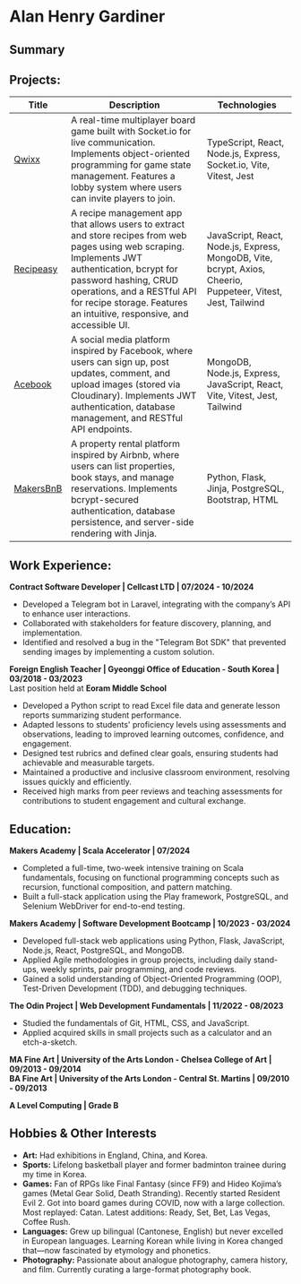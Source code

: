 # Alan Henry Gardiner

## Summary

## Projects:
| Title | Description | Technologies |
|----|-------------|---------|
| [Qwixx][1] | A real-time multiplayer board game built with Socket.io for live communication. Implements object-oriented programming for game state management. Features a lobby system where users can invite players to join. | TypeScript, React, Node.js, Express, Socket.io, Vite, Vitest, Jest |
| [Recipeasy][3] | A recipe management app that allows users to extract and store recipes from web pages using web scraping. Implements JWT authentication, bcrypt for password hashing, CRUD operations, and a RESTful API for recipe storage. Features an intuitive, responsive, and accessible UI. | JavaScript, React, Node.js, Express, MongoDB, Vite, bcrypt, Axios, Cheerio, Puppeteer, Vitest, Jest, Tailwind |
| [Acebook][4] | A social media platform inspired by Facebook, where users can sign up, post updates, comment, and upload images (stored via Cloudinary). Implements JWT authentication, database management, and RESTful API endpoints. | MongoDB, Node.js, Express, JavaScript, React, Vite, Vitest, Jest, Tailwind |
| [MakersBnB][5] | A property rental platform inspired by Airbnb, where users can list properties, book stays, and manage reservations. Implements bcrypt-secured authentication, database persistence, and server-side rendering with Jinja. | Python, Flask, Jinja, PostgreSQL, Bootstrap, HTML |

[1]:https://github.com/kashida2021/qwixx_game
[2]:https://github.com/kashida2021
[3]:https://github.com/kawrou/recipeasy_fork/tree/develop
[4]:https://github.com/JonnySB/makers-010-acebook-MERN-stack
[5]:https://github.com/kawrou/MakersBnB

## Work Experience:
**Contract Software Developer | Cellcast LTD | 07/2024 - 10/2024**  
- Developed a Telegram bot in Laravel, integrating with the company’s API to enhance user interactions.  
- Collaborated with stakeholders for feature discovery, planning, and implementation.  
- Identified and resolved a bug in the "Telegram Bot SDK" that prevented sending images by implementing a custom solution.  

**Foreign English Teacher | Gyeonggi Office of Education - South Korea | 03/2018 - 03/2023**  
Last position held at **Eoram Middle School**  
- Developed a Python script to read Excel file data and generate lesson reports summarizing student performance.  
- Adapted lessons to students' proficiency levels using assessments and observations, leading to improved learning outcomes, confidence, and engagement.  
- Designed test rubrics and defined clear goals, ensuring students had achievable and measurable targets.  
- Maintained a productive and inclusive classroom environment, resolving issues quickly and efficiently.  
- Received high marks from peer reviews and teaching assessments for contributions to student engagement and cultural exchange.  

## Education: 
**Makers Academy | Scala Accelerator | 07/2024**  
- Completed a full-time, two-week intensive training on Scala fundamentals, focusing on functional programming concepts such as recursion, functional composition, and pattern matching.  
- Built a full-stack application using the Play framework, PostgreSQL, and Selenium WebDriver for end-to-end testing.  

**Makers Academy | Software Development Bootcamp | 10/2023 - 03/2024**  
- Developed full-stack web applications using Python, Flask, JavaScript, Node.js, React, PostgreSQL, and MongoDB.  
- Applied Agile methodologies in group projects, including daily stand-ups, weekly sprints, pair programming, and code reviews.  
- Gained a solid understanding of Object-Oriented Programming (OOP), Test-Driven Development (TDD), and debugging techniques.  

**The Odin Project | Web Development Fundamentals | 11/2022 - 08/2023**  
- Studied the fundamentals of Git, HTML, CSS, and JavaScript.  
- Applied acquired skills in small projects such as a calculator and an etch-a-sketch.  

**MA Fine Art | University of the Arts London - Chelsea College of Art | 09/2013 - 09/2014**  
**BA Fine Art | University of the Arts London - Central St. Martins | 09/2010 - 09/2013**  

**A Level Computing | Grade B**  

<!--
## Skills:
### Software Development:
I am a strong proponent of test-driven development (TDD) and have embraced as a core skill to my software development practice. While there are cons, such as a false sense of security, slower development time (in the short term) and high barrier of entry, I believe the benefits outweights the disadvantages. I'm committed to improving my TDD skills. Other skills I have acquired are object-oriented programming (OOP) principles, Agile methodologies, and a strong problem solving mindset. I'm looking for opportunities to put these skills to use and to further improve on them. 

### Soft skills: 
I believe that one of my core qualities is planning out my work and to anticipate different outcomes, whether it be ideas for artworks or creating lesson plans. However, my time teaching elementary and middle school students has also taught me that flexibility is also an important skill. You can plan as far ahead as you want but you have to be aware that you're working with other people as well and it doesn't always go to plan. I learnt that the hard way, you can imagine what it's like teaching teenagers. From that experience I have become more aware of the needs of others, whether they are in a more senior or junior position, and how to work collaboratively. My time at Makers has only reinforced that further through EI workshops, pair programming and constructive feedback. 
Being an artist has also taught me to be proactive and seek out new solutions to ideas. I've had to learn new skills like 3D modelling and large format photography through my own research. I believe this goes hand in hand with software development as a core skill is the ability to be independent in finding solutions to programming problems by reading through documentation and looking at past implementations. 
-->

<!--
## Art Experience:
I'm a practicing artist working mainly with photography, video and installation. 
### Exhibitions:
- **2022** - Airdrop Simulation - Group exhibition - Seoul Arts Space Mullae, Seoul, Korea
- **2019** - You are a boundless net of love that easily trapped me - Show and Tell - Seoul, Korea
- **2016** - Paper Tiger, Wooden Horse - Banana Jam Space - Shenzhen, China 
-->



## Hobbies & Other Interests
- **Art:** Had exhibitions in England, China, and Korea.
- **Sports:** Lifelong basketball player and former badminton trainee during my time in Korea.  
- **Games:** Fan of RPGs like Final Fantasy (since FF9) and Hideo Kojima’s games (Metal Gear Solid, Death Stranding). Recently started Resident Evil 2. Got into board games during COVID, now with a large collection. Most replayed: Catan. Latest additions: Ready, Set, Bet, Las Vegas, Coffee Rush. 
- **Languages:** Grew up bilingual (Cantonese, English) but never excelled in European languages. Learning Korean while living in Korea changed that—now fascinated by etymology and phonetics.  
- **Photography:** Passionate about analogue photography, camera history, and film. Currently curating a large-format photography book.  
